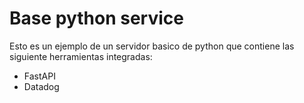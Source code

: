 # Base python service

Esto es un ejemplo de un servidor basico de python que contiene las siguiente herramientas integradas:
* FastAPI
* Datadog
